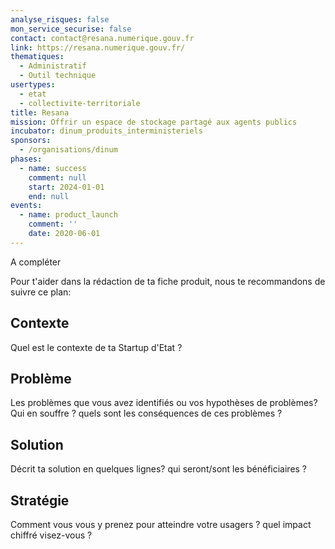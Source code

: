 ```yaml
---
analyse_risques: false
mon_service_securise: false
contact: contact@resana.numerique.gouv.fr
link: https://resana.numerique.gouv.fr/
thematiques:
  - Administratif
  - Outil technique
usertypes:
  - etat
  - collectivite-territoriale
title: Resana
mission: Offrir un espace de stockage partagé aux agents publics
incubator: dinum_produits_interministeriels
sponsors:
  - /organisations/dinum
phases:
  - name: success
    comment: null
    start: 2024-01-01
    end: null
events:
  - name: product_launch
    comment: ''
    date: 2020-06-01
---
```

A compléter 

Pour t'aider dans la rédaction de ta fiche produit, nous te recommandons de suivre ce plan: 

## Contexte

Quel est le contexte de ta Startup d'Etat ?

## Problème

Les problèmes que vous avez identifiés ou vos hypothèses de problèmes? Qui en souffre ? quels sont les conséquences de ces problèmes ?

## Solution

Décrit ta solution en quelques lignes? qui seront/sont les bénéficiaires ?

## Stratégie

Comment vous vous y prenez pour atteindre votre usagers ? quel impact chiffré visez-vous ?
